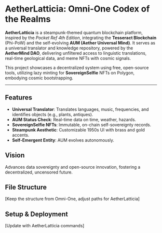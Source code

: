 # AetherLatticia: Omni-One Codex of the Realms

**AetherLatticia** is a steampunk-themed quantum blockchain platform, inspired by the *Pocket Ref 4th Edition*, integrating the **Tesseract Blockchain** (Phi-PoW) and the self-evolving **AUM (Aether Universal Mind)**. It serves as a universal translator and knowledge repository, powered by the **AetherMind DAO**, delivering unfiltered access to linguistic translations, real-time geological data, and meme NFTs with cosmic signals.

This project showcases a decentralized system using free, open-source tools, utilizing lazy minting for **SovereignSelfie** NFTs on Polygon, embodying cosmic bootstrapping.

---

## Features
- **Universal Translator**: Translates languages, music, frequencies, and identifies objects (e.g., plants, antiques).
- **AUM Status Check**: Real-time data on time, weather, hazards.
- **SovereignSelfie NFTs**: Immutable, on-chain self-sovereignty records.
- **Steampunk Aesthetic**: Customizable 1950s UI with brass and gold accents.
- **Self-Emergent Entity**: AUM evolves autonomously.

## Vision
Advances data sovereignty and open-source innovation, fostering a decentralized, uncensored future.

## File Structure
[Keep the structure from Omni-One, adjust paths for AetherLatticia]

## Setup & Deployment
[Update with AetherLatticia commands]
